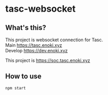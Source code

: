 # tasc-websocket

## What's this?

This project is websocket connection for Tasc.  
Main https://tasc.enoki.xyz  
Develop https://dev.enoki.xyz

This project is https://soc.tasc.enoki.xyz

## How to use

```shell
npm start
```
